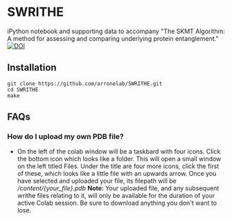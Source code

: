 # SWRITHE
iPython notebook and supporting data to accompany "The SKMT Algorithm: A method for assessing and comparing
underlying protein entanglement."\
[![DOI](https://zenodo.org/badge/617996455.svg)](https://zenodo.org/badge/latestdoi/617996455)

## Installation 

```shell
git clone https://github.com/arronelab/SWRITHE.git
cd SWRITHE
make
```



## FAQs

### How do I upload my own PDB file?
  * On the left of the colab window will be a taskbard with four icons. Click the bottom icon which looks like a folder. This will open a small window on the left titled Files. Under the title are four more icons, click the first of these, which looks like a little file with an upwards arrow. Once you have selected and uploaded your file, its filepath will be */content/{your_file}.pdb*
  **Note:** Your uploaded file, and any subsequent writhe files relating to it, will only be available for the duration of your active Colab session. Be sure to download anything you don't want to lose.
